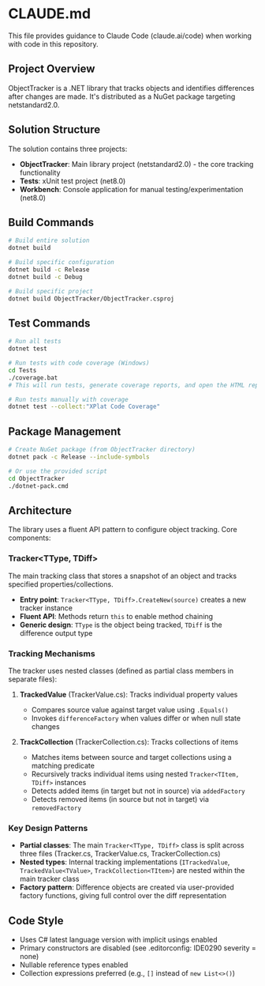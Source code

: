 # CLAUDE.md

This file provides guidance to Claude Code (claude.ai/code) when working with code in this repository.

## Project Overview

ObjectTracker is a .NET library that tracks objects and identifies differences after changes are made. It's distributed as a NuGet package targeting netstandard2.0.

## Solution Structure

The solution contains three projects:

- **ObjectTracker**: Main library project (netstandard2.0) - the core tracking functionality
- **Tests**: xUnit test project (net8.0)
- **Workbench**: Console application for manual testing/experimentation (net8.0)

## Build Commands

```bash
# Build entire solution
dotnet build

# Build specific configuration
dotnet build -c Release
dotnet build -c Debug

# Build specific project
dotnet build ObjectTracker/ObjectTracker.csproj
```

## Test Commands

```bash
# Run all tests
dotnet test

# Run tests with code coverage (Windows)
cd Tests
./coverage.bat
# This will run tests, generate coverage reports, and open the HTML report in browser

# Run tests manually with coverage
dotnet test --collect:"XPlat Code Coverage"
```

## Package Management

```bash
# Create NuGet package (from ObjectTracker directory)
dotnet pack -c Release --include-symbols

# Or use the provided script
cd ObjectTracker
./dotnet-pack.cmd
```

## Architecture

The library uses a fluent API pattern to configure object tracking. Core components:

### Tracker<TType, TDiff>

The main tracking class that stores a snapshot of an object and tracks specified properties/collections.

- **Entry point**: `Tracker<TType, TDiff>.CreateNew(source)` creates a new tracker instance
- **Fluent API**: Methods return `this` to enable method chaining
- **Generic design**: `TType` is the object being tracked, `TDiff` is the difference output type

### Tracking Mechanisms

The tracker uses nested classes (defined as partial class members in separate files):

1. **TrackedValue<TValue>** (TrackerValue.cs): Tracks individual property values
   - Compares source value against target value using `.Equals()`
   - Invokes `differenceFactory` when values differ or when null state changes

2. **TrackCollection<TItem>** (TrackerCollection.cs): Tracks collections of items
   - Matches items between source and target collections using a matching predicate
   - Recursively tracks individual items using nested `Tracker<TItem, TDiff>` instances
   - Detects added items (in target but not in source) via `addedFactory`
   - Detects removed items (in source but not in target) via `removedFactory`

### Key Design Patterns

- **Partial classes**: The main `Tracker<TType, TDiff>` class is split across three files (Tracker.cs, TrackerValue.cs, TrackerCollection.cs)
- **Nested types**: Internal tracking implementations (`ITrackedValue`, `TrackedValue<TValue>`, `TrackCollection<TItem>`) are nested within the main tracker class
- **Factory pattern**: Difference objects are created via user-provided factory functions, giving full control over the diff representation

## Code Style

- Uses C# latest language version with implicit usings enabled
- Primary constructors are disabled (see .editorconfig: IDE0290 severity = none)
- Nullable reference types enabled
- Collection expressions preferred (e.g., `[]` instead of `new List<>()`)
